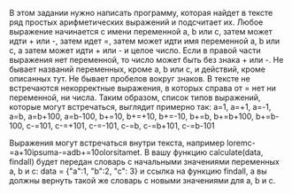 В этом задании нужно написать программу, которая найдет в тексте ряд простых арифметических выражений и подсчитает их.
Любое выражение начинается с имени переменной a, b или c, затем может идти + или -, затем идет =, затем может идти имя переменной a, b или c, а затем может
идти + или - и целое число. Если в правой части выражения нет переменной, то число может быть без знака + или -. Не бывает названий переменных, кроме a, b или c,
и действий, кроме описанных тут. Не бывает пробелов вокруг знаков. В тексте не встречаются некорректные выражения, в которых справа от = нет ни переменной, 
ни числа. Таким образом, список типов выражений, которые могут встречаться, выглядит примерно так: 
  a=1, a=+1, a=-1, a=b, a=b+100, a=b-100, b+=10, b+=+10, b+=-10, b+=b, b+=b+100, b+=b-100, c-=101, c-=+101, c-=-101, c-=b, c-=b+101, c-=b-101

Выражения могут встречаться внутри текста, например loremc-=a+10ipsuma-=adb+=10olorsitamet. В вашу функцию calculate(data, findall) будет передан словарь 
с начальными значениями переменных a, b и c: data = {"a":1, "b":2, "c": 3} и ссылка на функцию findall, а вы должны вернуть такой же словарь с новыми 
значениями для a, b и c.


